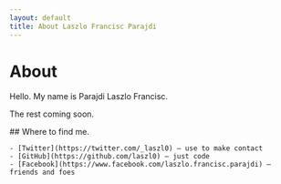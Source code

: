 ```yaml
---
layout: default
title: About Laszlo Francisc Parajdi
---
```

<div class="blurb">
	<h1>About</h1>
	<p>Hello. My name is Parajdi Laszlo Francisc.</p>
	<p>The rest coming soon.</p>
	## Where to find me.
	
	- [Twitter](https://twitter.com/_laszl0) — use to make contact
	- [GitHub](https://github.com/laszl0) — just code
	- [Facebook](https://www.facebook.com/laszlo.francisc.parajdi) — friends and foes

</div><!-- /.blurb -->
